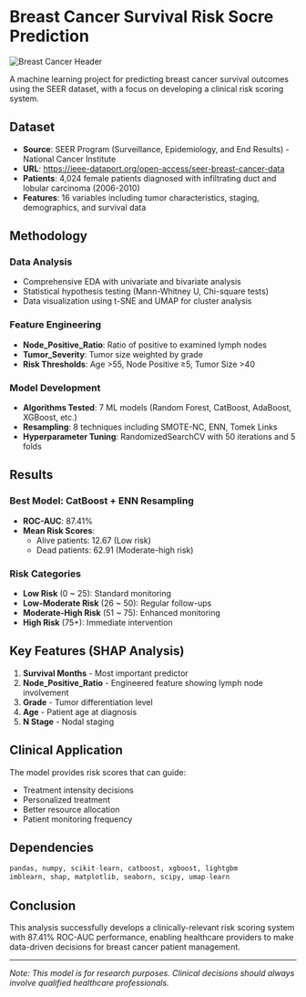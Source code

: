 # Breast Cancer Survival Risk Socre Prediction

![Breast Cancer Header](https://www.sysmex.co.uk/fileadmin/_processed_/a/9/csm_LifeScience_StageImage_BreastCancer_1500x600-01_2498abd1e0.jpg)

A machine learning project for predicting breast cancer survival outcomes using the SEER dataset, with a focus on developing a clinical risk scoring system.

## Dataset
- **Source**: SEER Program (Surveillance, Epidemiology, and End Results) - National Cancer Institute
- **URL**: https://ieee-dataport.org/open-access/seer-breast-cancer-data
- **Patients**: 4,024 female patients diagnosed with infiltrating duct and lobular carcinoma (2006-2010)
- **Features**: 16 variables including tumor characteristics, staging, demographics, and survival data

## Methodology

### Data Analysis
- Comprehensive EDA with univariate and bivariate analysis
- Statistical hypothesis testing (Mann-Whitney U, Chi-square tests)
- Data visualization using t-SNE and UMAP for cluster analysis

### Feature Engineering
- **Node_Positive_Ratio**: Ratio of positive to examined lymph nodes
- **Tumor_Severity**: Tumor size weighted by grade
- **Risk Thresholds**: Age >55, Node Positive ≥5, Tumor Size >40

### Model Development
- **Algorithms Tested**: 7 ML models (Random Forest, CatBoost, AdaBoost, XGBoost, etc.)
- **Resampling**: 8 techniques including SMOTE-NC, ENN, Tomek Links
- **Hyperparameter Tuning**: RandomizedSearchCV with 50 iterations and 5 folds

## Results

### Best Model: CatBoost + ENN Resampling
- **ROC-AUC**: 87.41%
- **Mean Risk Scores**: 
  - Alive patients: 12.67 (Low risk)
  - Dead patients: 62.91 (Moderate-high risk)

### Risk Categories
- **Low Risk** (0 ~ 25): Standard monitoring
- **Low-Moderate Risk** (26 ~ 50): Regular follow-ups
- **Moderate-High Risk** (51 ~ 75): Enhanced monitoring
- **High Risk** (75+): Immediate intervention

## Key Features (SHAP Analysis)
1. **Survival Months** - Most important predictor
2. **Node_Positive_Ratio** - Engineered feature showing lymph node involvement
3. **Grade** - Tumor differentiation level
4. **Age** - Patient age at diagnosis
5. **N Stage** - Nodal staging

## Clinical Application
The model provides risk scores that can guide:
- Treatment intensity decisions
- Personalized treatment
- Better resource allocation
- Patient monitoring frequency

## Dependencies
```python
pandas, numpy, scikit-learn, catboost, xgboost, lightgbm
imblearn, shap, matplotlib, seaborn, scipy, umap-learn
```

## Conclusion
This analysis successfully develops a clinically-relevant risk scoring system with 87.41% ROC-AUC performance, enabling healthcare providers to make data-driven decisions for breast cancer patient management.

---
*Note: This model is for research purposes. Clinical decisions should always involve qualified healthcare professionals.*
